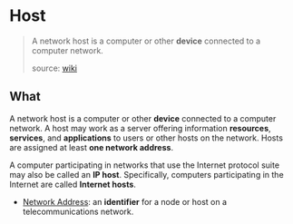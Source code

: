 # Host

> A network host is a computer or other **device** connected to a computer network.
> 
> source: [wiki](https://www.wikiwand.com/en/Host_(network))

## What 

A network host is a computer or other **device** connected to a computer network. A host may work as a server offering information **resources**, **services**, and **applications** to users or other hosts on the network. Hosts are assigned at least **one network address**. 

A computer participating in networks that use the Internet protocol suite may also be called an **IP host**. Specifically, computers participating in the Internet are called **Internet hosts**. 

* [Network Address](https://www.wikiwand.com/en/Network_address): an **identifier** for a node or host on a telecommunications network. 